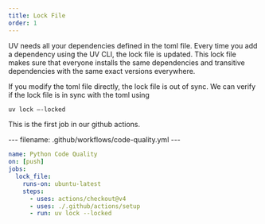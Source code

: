 ```yaml
---
title: Lock File
order: 1
---
```


UV needs all your dependencies defined in the toml file. Every time you add a dependency using the UV CLI, the lock file is updated. This lock file makes sure that everyone installs the same dependencies and transitive dependencies with the same exact versions everywhere.

If you modify the toml file directly, the lock file is out of sync. We can verify if the lock file is in sync with the toml using

```bash
uv lock —-locked
```

This is the first job in our github actions.

--- filename: .github/workflows/code-quality.yml ---
```yml filename="index.js"
name: Python Code Quality
on: [push]
jobs:
  lock_file:
    runs-on: ubuntu-latest
    steps:
      - uses: actions/checkout@v4
      - uses: ./.github/actions/setup
      - run: uv lock --locked
```
